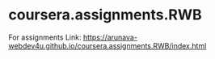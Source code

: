 # coursera.assignments.RWB
For assignments
Link: https://arunava-webdev4u.github.io/coursera.assignments.RWB/index.html
